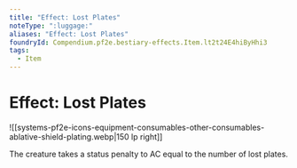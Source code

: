 ```yaml
---
title: "Effect: Lost Plates"
noteType: ":luggage:"
aliases: "Effect: Lost Plates"
foundryId: Compendium.pf2e.bestiary-effects.Item.lt2t24E4hiByHhi3
tags:
  - Item
---
```


# Effect: Lost Plates
![[systems-pf2e-icons-equipment-consumables-other-consumables-ablative-shield-plating.webp|150 lp right]]

The creature takes a status penalty to AC equal to the number of lost plates.

